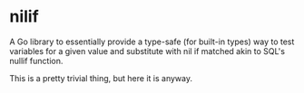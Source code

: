 # nilif

A Go library to essentially provide a type-safe (for built-in types) way to test variables for a given value and substitute with nil if matched akin to SQL's nullif function.

This is a pretty trivial thing, but here it is anyway.

